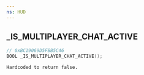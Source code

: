 ```yaml
---
ns: HUD
---
```

## _IS_MULTIPLAYER_CHAT_ACTIVE

```c
// 0xBC19069D5FBB5C46
BOOL _IS_MULTIPLAYER_CHAT_ACTIVE();
```

```
Hardcoded to return false.
```

